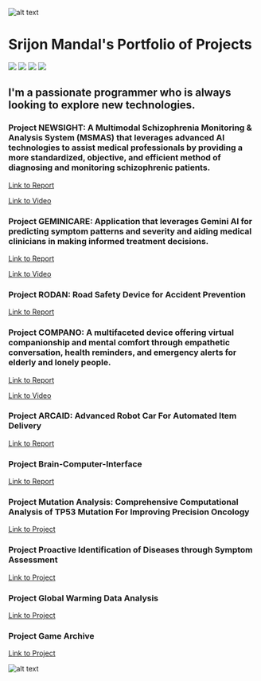 ![alt text](https://github.com/srijonmandal1/srijonmandal1/blob/main/spaceman.png)
# Srijon Mandal's Portfolio of Projects

![](https://visitor-badge.laobi.icu/badge?page_id=srijonmandal1.srijonmandal1) 
![](https://img.shields.io/badge/OS-Mac&nbsp;10-informational?style=flat&logo=windows&logoColor=blue&color=0C7DBE)
![](https://img.shields.io/badge/Editor-VS&nbsp;Code-informational?style=flat&logo=visual-studio-code&logoColor=blue&color=0C7DBE)
![](https://img.shields.io/badge/Shell-&nbsp;Terminal-informational?style=flat&logo=windows-terminal&logoColor=blue&color=0C7DBE)

## I'm a passionate programmer who is always looking to explore new technologies.
### Project NEWSIGHT: A Multimodal Schizophrenia Monitoring & Analysis System (MSMAS) that leverages advanced AI technologies to assist medical professionals by providing a more standardized, objective, and efficient method of diagnosing and monitoring schizophrenic patients. 

[Link to Report](https://github.com/srijonmandal1/schizophrenia-patient-data-analysis/blob/main/GenAI_Project_Schizophrenia_Patient_Analytics.pdf)

[Link to Video](https://youtu.be/FEo1geGduNI) 
  
### Project GEMINICARE: Application that leverages Gemini AI for predicting symptom patterns and severity and aiding medical clinicians in making informed treatment decisions.
[Link to Report](https://github.com/srijonmandal1/geminicare-autism-treatment/blob/main/documents/GeminiCare_Presentation_SRIJON_MANDAL.pdf)

[Link to Video](https://youtu.be/LhjeUkW6KB8) 

### Project RODAN: Road Safety Device for Accident Prevention
[Link to Report](https://github.com/srijonmandal1/RODAN/blob/dev/RODAN_Road-Safety-Device-For-Accident-Prevention.pdf)


### Project COMPANO: A multifaceted device offering virtual companionship and mental comfort through empathetic conversation, health reminders, and emergency alerts for elderly and lonely people. 
[Link to Report](https://github.com/srijonmandal1/COMPANO/blob/main/COMPANO.pdf)

[Link to Video](https://youtu.be/S7uttUuPh1E)

### Project ARCAID: Advanced Robot Car For Automated Item Delivery
[Link to Report](https://drive.google.com/file/d/1z3JoHLeLCTcxCeFRQgX-V88qbohf-RKr/view?usp=sharing)

### Project Brain-Computer-Interface
[Link to Report](https://github.com/srijonmandal1/brain-computer-interface)

### Project Mutation Analysis: Comprehensive Computational Analysis of TP53 Mutation For Improving Precision Oncology

[Link to Project](https://github.com/srijonmandal1/computational-analysis-precision-onchology/tree/main/scripts)

### Project Proactive Identification of Diseases through Symptom Assessment
[Link to Project](https://github.com/srijonmandal1/HealthHacks2021/blob/main/README.md)

### Project Global Warming Data Analysis
[Link to Project](https://github.com/srijonmandal1/youngwonks-hackathon/blob/master/GlobalWarmingDataAnalysis.ipynb)

### Project Game Archive
[Link to Project](https://github.com/srijon-mandal/game-archive/blob/master/README.md)

![alt text](https://github.com/srijonmandal1/srijonmandal1/blob/main/computing.gif)

